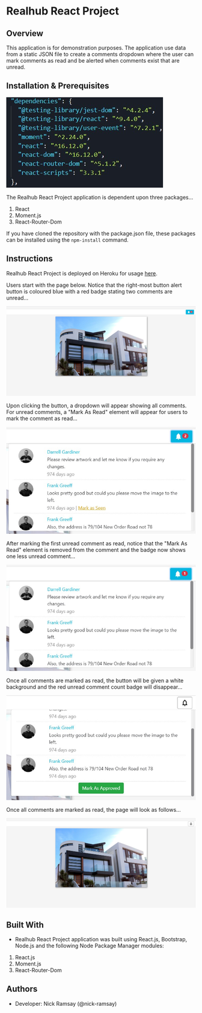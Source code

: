 # Realhub React Project

## Overview

This application is for demonstration purposes. The application use data from a static JSON file to create a comments dropdown where the user can mark comments as read and be alerted when comments exist that are unread.

## Installation & Prerequisites

![Dependent Packages](https://github.com/nick-ramsay/readme-images/blob/master/rh-react-project/dependent-packages.jpg?raw=true)

The Realhub React Project application is dependent upon three packages...

 1. React
 2. Moment.js
 3. React-Router-Dom
 
If you have cloned the repository with the package.json file, these packages can be installed using the ```npm-install``` command.

## Instructions

Realhub React Project is deployed on Heroku for usage [here](http://rh-react-project.herokuapp.com/).

Users start with the page below. Notice that the right-most button alert button is coloured blue with a red badge stating two comments are unread...

![Realhub React Project Create Account](https://github.com/nick-ramsay/readme-images/blob/master/rh-react-project/starting-page.jpg?raw=true)

Upon clicking the button, a dropdown will appear showing all comments. For unread comments, a "Mark As Read" element will appear for users to mark the comment as read...

![Realhub React Project Create Account](https://github.com/nick-ramsay/readme-images/blob/master/rh-react-project/starting-dropdown.jpg?raw=true)

After marking the first unread comment as read, notice that the "Mark As Read" element is removed from the comment and the badge now shows one less unread comment...

![Realhub React Project Create Account](https://github.com/nick-ramsay/readme-images/blob/master/rh-react-project/first-click-dropdown.jpg?raw=true)

Once all comments are marked as read, the button will be given a white background and the red unread comment count badge will disappear...

![Realhub React Project Create Account](https://github.com/nick-ramsay/readme-images/blob/master/rh-react-project/all-clicked-dropdown.jpg?raw=true)

Once all comments are marked as read, the page will look as follows...

![Realhub React Project Create Account](https://github.com/nick-ramsay/readme-images/blob/master/rh-react-project/final-page.jpg?raw=true)


## Built With
- Realhub React Project application was built using React.js, Bootstrap, Node.js and the following Node Package Manager modules:

 1. React.js
 2. Moment.js
 3. React-Router-Dom

## Authors 
- Developer: Nick Ramsay (@nick-ramsay)
